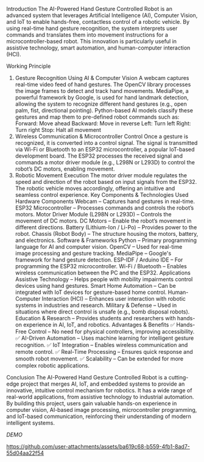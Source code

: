 Introduction
The AI-Powered Hand Gesture Controlled Robot is an advanced system that leverages Artificial Intelligence (AI), Computer Vision, and IoT to enable hands-free, contactless control of a robotic vehicle. By using real-time hand gesture recognition, the system interprets user commands and translates them into movement instructions for a microcontroller-based robot. This innovation is particularly useful in assistive technology, smart automation, and human-computer interaction (HCI).

Working Principle
1. Gesture Recognition Using AI & Computer Vision
A webcam captures real-time video feed of hand gestures.
The OpenCV library processes the image frames to detect and track hand movements.
MediaPipe, a powerful framework by Google, is used for hand landmark detection, allowing the system to recognize different hand gestures (e.g., open palm, fist, directional pointing).
Python-based AI models classify these gestures and map them to pre-defined robot commands such as:
Forward: Move ahead
Backward: Move in reverse
Left: Turn left
Right: Turn right
Stop: Halt all movement
2. Wireless Communication & Microcontroller Control
Once a gesture is recognized, it is converted into a control signal.
The signal is transmitted via Wi-Fi or Bluetooth to an ESP32 microcontroller, a popular IoT-based development board.
The ESP32 processes the received signal and commands a motor driver module (e.g., L298N or L293D) to control the robot’s DC motors, enabling movement.
3. Robotic Movement Execution
The motor driver module regulates the speed and direction of the robot based on input signals from the ESP32.
The robotic vehicle moves accordingly, offering an intuitive and seamless control experience.
Key Components & Technologies Used
Hardware Components
Webcam – Captures hand gestures in real-time.
ESP32 Microcontroller – Processes commands and controls the robot’s motors.
Motor Driver Module (L298N or L293D) – Controls the movement of DC motors.
DC Motors – Enable the robot’s movement in different directions.
Battery (Lithium-Ion / Li-Po) – Provides power to the robot.
Chassis (Robot Body) – The structure housing the motors, battery, and electronics.
Software & Frameworks
Python – Primary programming language for AI and computer vision.
OpenCV – Used for real-time image processing and gesture tracking.
MediaPipe – Google's framework for hand gesture detection.
ESP-IDF / Arduino IDE – For programming the ESP32 microcontroller.
Wi-Fi / Bluetooth – Enables wireless communication between the PC and the ESP32.
Applications
Assistive Technology – Helps people with mobility impairments control devices using hand gestures.
Smart Home Automation – Can be integrated with IoT devices for gesture-based home control.
Human-Computer Interaction (HCI) – Enhances user interaction with robotic systems in industries and research.
Military & Defense – Used in situations where direct control is unsafe (e.g., bomb disposal robots).
Education & Research – Provides students and researchers with hands-on experience in AI, IoT, and robotics.
Advantages & Benefits
✅ Hands-Free Control – No need for physical controllers, improving accessibility.
✅ AI-Driven Automation – Uses machine learning for intelligent gesture recognition.
✅ IoT Integration – Enables wireless communication and remote control.
✅ Real-Time Processing – Ensures quick response and smooth robot movement.
✅ Scalability – Can be extended for more complex robotic applications.

Conclusion
The AI-Powered Hand Gesture Controlled Robot is a cutting-edge project that merges AI, IoT, and embedded systems to provide an innovative, intuitive control mechanism for robotics. It has a wide range of real-world applications, from assistive technology to industrial automation. By building this project, users gain valuable hands-on experience in computer vision, AI-based image processing, microcontroller programming, and IoT-based communication, reinforcing their understanding of modern intelligent systems.

*DEMO*

https://github.com/user-attachments/assets/ba619c68-b559-4fb1-8ad7-55d04aa22f54





